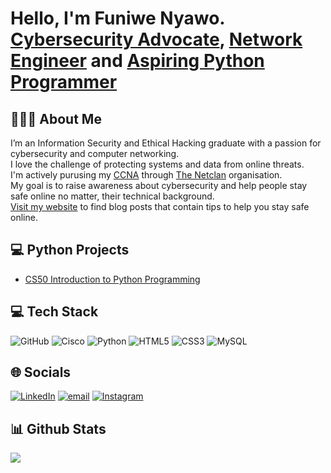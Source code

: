 <h1>Hello, I'm Funiwe Nyawo.<br/><a href="https://cybersmartwithfuni.wordpress.com">Cybersecurity Advocate</a>, <a href="https://www.linkedin.com/in/funiwe-nyawo">Network Engineer</a> and <a href="https://www.linkedin.com/in/funiwe-nyawo">Aspiring Python Programmer</a> </h1>

## 👩🏾‍🎓 About Me 

I’m an Information Security and Ethical Hacking graduate with a passion for cybersecurity and computer networking.<br/>
I love the challenge of protecting systems and data from online threats.<br/>
I'm actively purusing my [CCNA](https://www.cisco.com/site/us/en/learn/training-certifications/certifications/enterprise/ccna/index.html) through [The Netclan](https://www.linkedin.com/company/thenetclan/posts/?feedView=all) organisation.<br/>
My goal is to raise awareness about cybersecurity and help people stay safe online no matter, their technical background.<br/>
[Visit my website](https://cybersmartwithfuni.wordpress.com) to find blog posts that contain tips to help you stay safe online.<br/>
    
## 💻 Python Projects
  - [CS50 Introduction to Python Programming](https://github.com/funiie/CS50P-Solutions)

## 💻 Tech Stack
![GitHub](https://img.shields.io/badge/github-%23121011.svg?style=for-the-badge&logo=github&logoColor=white) ![Cisco](https://img.shields.io/badge/cisco-%23049fd9.svg?style=for-the-badge&logo=cisco&logoColor=black) ![Python](https://img.shields.io/badge/python-3670A0?style=for-the-badge&logo=python&logoColor=ffdd54) ![HTML5](https://img.shields.io/badge/html5-%23E34F26.svg?style=for-the-badge&logo=html5&logoColor=white) ![CSS3](https://img.shields.io/badge/css3-%231572B6.svg?style=for-the-badge&logo=css3&logoColor=white) ![MySQL](https://img.shields.io/badge/mysql-4479A1.svg?style=for-the-badge&logo=mysql&logoColor=white) 

## 🌐 Socials
[![LinkedIn](https://img.shields.io/badge/LinkedIn-%230077B5.svg?logo=linkedin&logoColor=white)](https://linkedin.com/in/https://www.linkedin.com/in/funiwe-nyawo) [![email](https://img.shields.io/badge/Email-D14836?logo=gmail&logoColor=white)](mailto:funiwenyawo@gmail.com) [![Instagram](https://img.shields.io/badge/Instagram-%23E4405F.svg?logo=Instagram&logoColor=white)](https://instagram.com/funiwe_nyawo)  

## 📊 Github Stats 
![](https://github-readme-stats.vercel.app/api/top-langs/?username=funiie&theme=dark&hide_border=false&include_all_commits=false&count_private=false&layout=compact)



